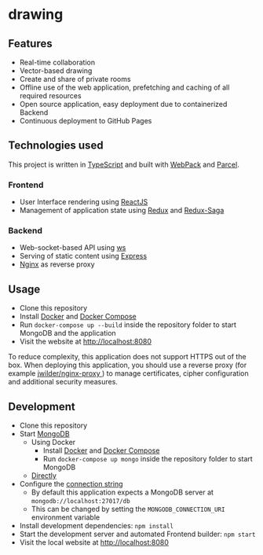 # drawing

## Features

-   Real-time collaboration
-   Vector-based drawing
-   Create and share of private rooms
-   Offline use of the web application, prefetching and caching of all required resources
-   Open source application, easy deployment due to containerized Backend
-   Continuous deployment to GitHub Pages

## Technologies used

This project is written in [TypeScript](https://www.typescriptlang.org/) and built with [WebPack](https://webpack.js.org/) and [Parcel](https://parceljs.org/).

### Frontend

-   User Interface rendering using [ReactJS](https://reactjs.org/)
-   Management of application state using [Redux](https://redux.js.org/) and [Redux-Saga](https://redux-saga.js.org/)

### Backend

-   Web-socket-based API using [ws](https://www.npmjs.com/package/ws)
-   Serving of static content using [Express](https://expressjs.com/)
-   [Nginx](https://nginx.org/en/) as reverse proxy

## Usage

-   Clone this repository
-   Install [Docker](https://www.docker.com/) and [Docker Compose](https://docs.docker.com/compose/)
-   Run `docker-compose up --build` inside the repository folder to start MongoDB and the application
-   Visit the website at [http://localhost:8080](http://localhost:8080)

To reduce complexity, this application does not support HTTPS out of the box. When deploying this application, you should use a reverse proxy (for example [jwilder/nginx-proxy
](https://github.com/jwilder/nginx-proxy)) to manage certificates, cipher configuration and additional security measures.

## Development

-   Clone this repository
-   Start [MongoDB](https://www.mongodb.com/)
    -   Using Docker
        -   Install [Docker](https://www.docker.com/) and [Docker Compose](https://docs.docker.com/compose/)
        -   Run `docker-compose up mongo` inside the repository folder to start MongoDB
    -   [Directly](https://www.mongodb.com/download-center/community)
-   Configure the [connection string](https://docs.mongodb.com/manual/reference/connection-string/)
    -   By default this application expects a MongoDB server at `mongodb://localhost:27017/db`
    -   This can be changed by setting the `MONGODB_CONNECTION_URI` environment variable
-   Install development dependencies: `npm install`
-   Start the development server and automated Frontend builder: `npm start`
-   Visit the local website at [http://localhost:8080](http://localhost:8080)
